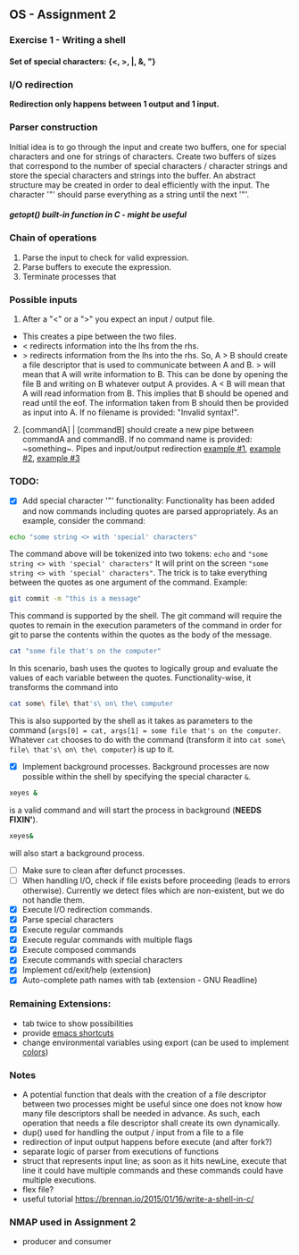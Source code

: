 ## OS - Assignment 2
### Exercise 1 - Writing a shell
#### Set of special characters: {<, >, |, &, "}
### I/O redirection
**Redirection only happens between 1 output and 1 input.**
### Parser construction
Initial idea is to go through the input and create two buffers,
one for special characters and one for strings of characters.
Create two buffers of sizes that correspond to the number of special
characters / character strings and store the special characters and
strings into the buffer. An abstract structure may be created in order
to deal efficiently with the input.
The character '"' should parse everything as a string until the next '"'.
##### getopt() built-in function in C - might be useful
### Chain of operations
1. Parse the input to check for valid expression.
2. Parse buffers to execute the expression.
3. Terminate processes that 

### Possible inputs
1. After a "<" or a ">" you expect an input / output file. 
- This creates a pipe between the two files.
- \< redirects information into the lhs from the rhs.
- \> redirects information from the lhs into the rhs.
So, A > B should create a file descriptor that is used to communicate
between A and B. > will mean that A will write information to B.
This can be done by opening the file B and writing on B whatever output
A provides.
A \< B will mean that A will read information from B. This implies that
B should be opened and read until the eof. The information taken from
B should then be provided as input into A.
If no filename is provided: "Invalid syntax!".
2. [commandA] | [commandB] should create a new pipe between commandA
and commandB. 
If no command name is provided: ~something~.
Pipes and input/output redirection [example #1](http://www.cs.loyola.edu/~jglenn/702/S2005/Examples/dup2.html), [example #2](https://www.unix.com/programming/122360-c-piping-redirect-operator.html), [example #3](https://www.geeksforgeeks.org/making-linux-shell-c/)

### TODO:
- [X] Add special character '"' functionality: Functionality has been added and now commands including quotes are parsed appropriately.
As an example, consider the command:
```bash
echo "some string <> with 'special' characters"
```
The command above will be tokenized into two tokens: ```echo``` and ```"some string <> with 'special' characters"``` It will print on the screen ```"some string <> with 'special' characters"```.
The trick is to take everything between the quotes as one argument of the command.
Example: <br/>
```bash
git commit -m "this is a message"
```
This command is supported by the shell. The git command will require the quotes to remain in the execution parameters of the command in order for git to parse the contents within the quotes as the body of the message.
```bash
cat "some file that's on the computer"
```
In this scenario, bash uses the quotes to logically group and evaluate the values of each variable between the quotes. Functionality-wise, it transforms the command into
```bash
cat some\ file\ that's\ on\ the\ computer
```
This is also supported by the shell as it takes as parameters to the command (```args[0] = cat, args[1] = some file that's on the computer```. Whatever ```cat``` chooses to do with the command (transform it into ```cat some\ file\ that's\ on\ the\ computer```) is up to it.
- [X] Implement background processes. Background processes are now possible within the shell by specifying the special character ```&```.
```bash
xeyes &
```
is a valid command and will start the process in background (**NEEDS FIXIN'**).
```bash
xeyes&
```
will also start a background process.
- [ ] Make sure to clean after defunct processes.
- [ ] When handling I/O, check if file exists before proceeding (leads to errors otherwise). Currently we detect files which are non-existent, but we do not handle them.
- [X] Execute I/O redirection commands.
- [X] Parse special characters
- [x] Execute regular commands
- [x] Execute regular commands with multiple flags
- [X] Execute composed commands
- [X] Execute commands with special characters
- [x] Implement cd/exit/help (extension)
- [x] Auto-complete path names with tab (extension - GNU Readline)

### Remaining Extensions:
- tab twice to show possibilities
- provide [emacs shortcuts](https://en.wikipedia.org/wiki/GNU_Readline)
- change environmental variables using export (can be used to implement [colors](https://www.cyberciti.biz/faq/bash-shell-change-the-color-of-my-shell-prompt-under-linux-or-unix/))
### Notes
- A potential function that deals with the creation of a file descriptor
between two processes might be useful since one does not know how many
file descriptors shall be needed in advance. As such, each operation
that needs a file descriptor shall create its own dynamically.
- dup() used for handling the output / input from a file to a file
- redirection of input output happens before execute (and after fork?)
- separate logic of parser from executions of functions
- struct that represents input line; as soon as it hits newLine, execute that line
it could have multiple commands and these commands could have multiple executions.
- flex file?
- useful tutorial https://brennan.io/2015/01/16/write-a-shell-in-c/
### NMAP used in Assignment 2
- producer and consumer
